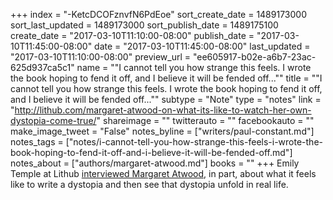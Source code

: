 +++
index = "-KetcDCOFznvfN6PdEoe"
sort_create_date = 1489173000
sort_last_updated = 1489173000
sort_publish_date = 1489175100
create_date = "2017-03-10T11:10:00-08:00"
publish_date = "2017-03-10T11:45:00-08:00"
date = "2017-03-10T11:45:00-08:00"
last_updated = "2017-03-10T11:10:00-08:00"
preview_url = "ee605917-b02e-a6b7-23ac-625d937ca5c1"
name = "\"I cannot tell you how strange this feels. I wrote the book hoping to fend it off, and I believe it will be fended off...\""
title = "\"I cannot tell you how strange this feels. I wrote the book hoping to fend it off, and I believe it will be fended off...\""
subtype = "Note"
type = "notes"
link = "http://lithub.com/margaret-atwood-on-what-its-like-to-watch-her-own-dystopia-come-true/"
shareimage = ""
twitterauto = ""
facebookauto = ""
make_image_tweet = "False"
notes_byline = ["writers/paul-constant.md"]
notes_tags = ["notes/i-cannot-tell-you-how-strange-this-feels-i-wrote-the-book-hoping-to-fend-it-off-and-i-believe-it-will-be-fended-off.md"]
notes_about = ["authors/margaret-atwood.md"]
books = ""
+++
Emily Temple at Lithub [interviewed Margaret Atwood](http://lithub.com/margaret-atwood-on-what-its-like-to-watch-her-own-dystopia-come-true/), in part, about what it feels like to write a dystopia and then see that dystopia unfold in real life.